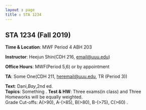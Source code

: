 ```yaml
---
layout : page
title : STA 1234
---
```


## STA 1234 (Fall 2019)

**Time & Location**: MWF Period 4 ABH 203

**Instructor**: Heejun Shin(CDH 216, email@uuu.edu)

**Office Hours**: MWF(Period 5,6) or by appointment

**TA**: Some One(CDH 211, heremail@uuu.edu, TR (Period 3))

**Text**: Dani,_Bay_,2nd ed.  
**Topics**: Something . 
**Test & HW**: Three exams(in class) and Three Homeworks will be equally weighted.  
Grade Cut-offs: A(>90), A-(>85), B(>80), B-(>75), C(>60) . 
